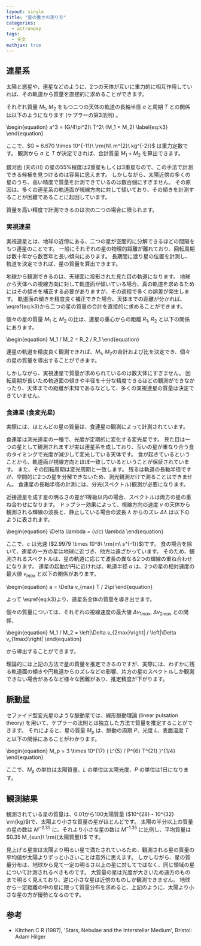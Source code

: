 ```yaml
---
layout: single
title: "星の重さの測り方"
categories:
  - astronomy
tags: 
  - 天文
mathjax: true
---
```

## 連星系

太陽と惑星や、連星などのように、2つの天体が互いに重力的に相互作用していれば、その軌道から質量を直接的に求めることができます。

それぞれ質量 $M_1$, $M_2$ をもつ二つの天体の軌道の長軸半径 $a$ と周期 $T$ との関係は以下のようになります (ケプラーの第3法則) 。

\begin{equation}
a^3 = (G/4\pi^2)\ T^2\ (M_1 + M_2) \label{eq:k3}
\end{equation}

ここで、$G = 6.670 \times 10^{-11}\ \rm{N\ m^{2}\ kg^{-2}}$ は重力定数です。
観測から $a$ と $T$ が決定できれば、合計質量 $M_1 + M_2$ を算出できます。

銀河面 (天の川) の星の$55\%$程度は2重星もしくは3重星なので、この手法で計測できる候補を見つけるのは容易に思えます。
しかしながら、太陽近傍の多くの星のうち、高い精度で質量を計測できているのは数百個にすぎません。
その原因は、多くの連星系の軌道面が視線方向に対して傾いており、その傾きを計測することが困難であることに起因しています。

質量を高い精度で計測できるのは次の二つの場合に限られます。

### 実視連星

実視連星とは、地球の近傍にある、二つの星が空間的に分解できるほどの間隔をもつ連星のことです。
一般にそれぞれの星の物理的距離が離れており、回転周期は数十年から数百年と長い傾向にあります。
長期間に渡り星の位置を計測し、軌道を決定できれば、星の質量を算出できます。

地球から観測できるのは、天球面に投影された見た目の軌道になります。
地球から天体への視線方向に対して軌道面が傾いている場合、真の軌道を求めるためにはその傾きを補正する必要がありますが、その過程で多くの誤差が発生します。
軌道面の傾きを精度良く補正できた場合、天体までの距離が分かれば、\eqref{eq:k3}から二つの星の質量の合計を直接的に求めることができます。

個々の星の質量 $M_1$ と $M_2$ の比は、連星の重心からの距離 $R_1$, $R_2$ と以下の関係にあります。

\begin{equation}
M_1 / M_2 = R_2 / R_1
\end{equation}

連星の軌道を精度良く観測できれば、$M_1$, $M_2$の合計および比を決定でき、個々の星の質量を導出することができます。

しかしながら、実視連星で質量が求められているのは数天体にすぎません。
回転周期が長いため軌道面の傾きや半径を十分な精度できるほどの観測ができなかったり、天体までの距離が未知であるなどして、多くの実視連星の質量は決定できていません。

### 食連星 (食変光星)

実際には、ほとんどの星の質量は、食連星の観測によって計測されています。

食連星は測光連星の一種で、光度が定期的に変化する変光星です。
見た目は一つの星として観測されますが実は連星系を成しており、互いの星が重なり合う食のタイミングで光度が減少して変光している天体です。
食が起きているということから、軌道面が視線方向とほぼ一致しているということが保証されています。
また、その回転周期は変光周期と一致します。
残るは軌道の長軸半径ですが、空間的に2つの星を分解できないため、測光観測だけで測ることはできません。
食連星の長軸半径の計測には、分光(スペクトル)観測が必要になります。

近接連星を成す星の明るさの差が1等級以内の場合、スペクトルは両方の星の重ね合わせになります。
ドップラー効果によって、視線方向の速度 $v$ の天体から観測される輝線の波長と、静止している場合の波長 $\lambda$ からのズレ $\Delta \lambda$ は以下のように表されます。

\begin{equation}
\Delta \lambda = (v/c) \lambda
\end{equation}

ここで、$c$ は光速 ($2.9979 \times 10^8\ \rm{m\ s^{-1}}$)です。
食の場合を除いて、連星の一方の星は地球に近づき、他方は遠ざかっています。
そのため、観測されるスペクトルは、星の軌道に応じて波長の異なる2つの輝線の重ね合わせになります。
連星の起動が円に近ければ、軌道半径 $a$ は、2つの星の相対速度の最大値 $v_{max}$ と以下の関係があります。

\begin{equation}
a = \Delta v_{max} T / 2\pi
\end{equation}

よって \eqref{eq:k3}より、連星系全体の質量を導き出せます。

個々の質量については、それぞれの視線速度の最大値 $\Delta v_{1max}$, $\Delta v_{2max}$ との関係、

\begin{equation}
M_1 / M_2 = \left|\Delta v_{2max}\right| / \left|\Delta v_{1max}\right| 
\end{equation}

から導出することができます。

理論的には上記の方法で星の質量を推定できるのですが、実際には、わずかに残る軌道面の傾きや円軌道からのズレなどの影響、片方の星のスペクトルしか観測できない場合があるなど様々な困難があり、推定精度が下がります。

## 脈動星

セファイド型変光星のような脈動星では、線形脈動理論 (linear pulsation theory) を用いて、ケプラーの法則とは独立した方法で質量を推定することができます。
それによると、星の質量 $M_p$ は、脈動の周期 $P$、光度 $L$、表面温度 $T$ と以下の関係にあることがわかります。

\begin{equation}
M_p = 3 \times 10^{17} ( L^{5} / P^{6} T^{21} )^{1/4}
\end{equation}

ここで、$M_p$ の単位は太陽質量、$L$ の単位は太陽光度、$P$ の単位は1日になります。

## 観測結果
観測されている星の質量は、0.01から100太陽質量 ($10^{28} - 10^{32} \rm{kg}$)で、太陽より小さな質量の星がほとんどです。
太陽の半分以上の質量の星の数は $M^{-2.35}$ に、それより小さな星の数は $M^{-1.35}$ に比例し、平均質量は $0.35 M_{sun}\ \rm{(太陽質量)}$ です。

見上げる星空は太陽より明るい星で満たされているため、観測される星の質量の平均値が太陽よりずっと小さいことは意外に思えます。
しかしながら、星の質量分布は、地球から見て一定の明るさ以上の星に対してではなく、同じ領域の星について計測されるべきものです。
大質量の星は光度が大きいため遠方のものまで明るく見えており、逆に小さな星は近傍のものしか観測できません。
地球から一定距離の中の星に限って質量分布を求めると、上記のように、太陽より小さな星の方が優勢となるのです。

## 参考
- Kitchen C R (1987), 'Stars, Nebulae and the Interstellar Medium', Bristol: Adam Hilger
